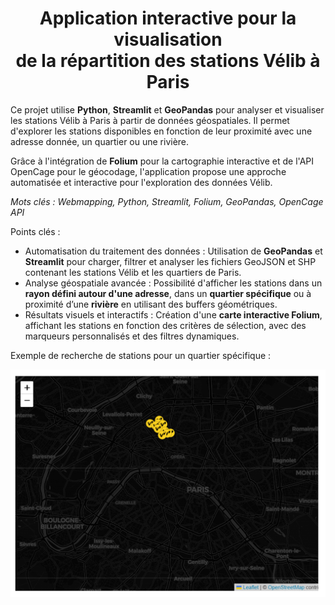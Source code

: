 <h1 align="center"> Application interactive pour la visualisation <br>de la répartition des stations Vélib à Paris</h1>

Ce projet utilise **Python**, **Streamlit** et **GeoPandas** pour analyser et visualiser les stations Vélib à Paris à partir de données géospatiales. Il permet d'explorer les stations disponibles en fonction de leur proximité avec une adresse donnée, un quartier ou une rivière. 

Grâce à l'intégration de **Folium** pour la cartographie interactive et de l'API OpenCage pour le géocodage, l'application propose une approche automatisée et interactive pour l'exploration des données Vélib.

*Mots clés : Webmapping, Python, Streamlit, Folium, GeoPandas, OpenCage API*


Points clés :
- Automatisation du traitement des données : Utilisation de **GeoPandas** et **Streamlit** pour charger, filtrer et analyser les fichiers GeoJSON et SHP contenant les stations Vélib et les quartiers de Paris.  
- Analyse géospatiale avancée : Possibilité d'afficher les stations dans un **rayon défini autour d'une adresse**, dans un **quartier spécifique** ou à proximité d’une **rivière** en utilisant des buffers géométriques.  
- Résultats visuels et interactifs : Création d'une **carte interactive Folium**, affichant les stations en fonction des critères de sélection, avec des marqueurs personnalisés et des filtres dynamiques.

Exemple de recherche de stations pour un quartier spécifique :
<div align="center">
    <img src="https://github.com/DariaPodlovchenko/Velib-Paris/raw/main/ex.jpg" width="600">
</div>

